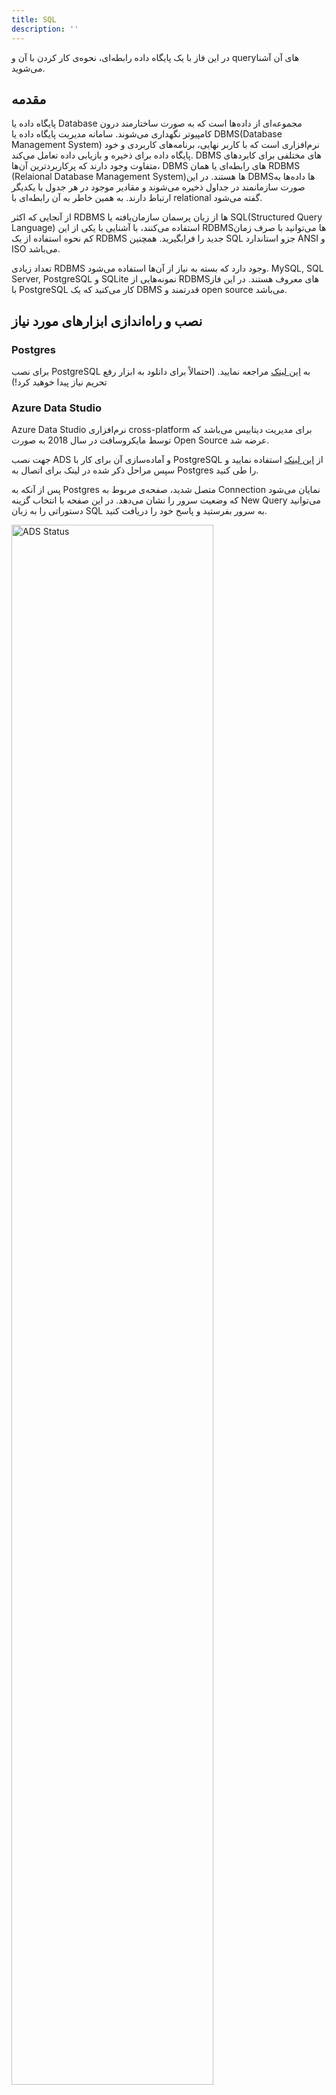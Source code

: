```yaml
---
title: SQL
description: ''
---
```


در این فاز با یک پایگاه داده رابطه‌ای، نحوه‌ی کار کردن با آن و
queryهای آن آشنا می‌شوید.

## مقدمه

پایگاه داده یا 
Database 
مجموعه‌ای از داده‌ها است که به صورت ساختارمند درون کامپیوتر نگهداری می‌شوند. 
سامانه مدیریت پایگاه داده یا 
DBMS(Database Management System)
نرم‌افزاری است که با کاربر نهایی، برنامه‌های کاربردی و خود پایگاه داده برای ذخیره و بازیابی داده تعامل می‌کند.
DBMS
های مختلفی برای کابردهای متفاوت وجود دارند که پرکاربردترین
آن‌ها، 
DBMS
های رابطه‌ای یا همان
RDBMS (Relaional Database Management System)ها هستند. در این 
DBMSها داده‌ها به صورت سازمانمند در جداول ذخیره می‌شوند و مقادیر موجود در هر جدول با یکدیگر ارتباط دارند. به همین خاطر به آن رابطه‌ای با 
relational 
گفته می‌شود.

از آنجایی که اکثر 
RDBMS
ها از زبان پرسمان سازمان‌یافته یا 
SQL(Structured Query Language)
استفاده می‌کنند، با آشنایی با یکی از این 
RDBMSها می‌توانید با صرف زمان کم نحوه استفاده از یک 
RDBMS 
جدید را فرابگیرید. همچنین 
SQL 
جزو استاندارد 
ANSI 
و 
ISO 
می‌باشد.

تعداد زیادی RDBMS وجود دارد که بسته به نیاز از آن‌ها استفاده می‌شود.
MySQL, SQL Server, PostgreSQL و SQLite
نمونه‌هایی از 
RDBMSهای معروف هستند. در این فاز با PostgreSQL کار می‌کنید که یک DBMS قدرتمند و open source می‌باشد.


## نصب و راه‌اندازی ابزارهای مورد نیاز

### Postgres
برای نصب PostgreSQL به [این لینک](https://www.postgresql.org/download/) مراجعه نمایید. (احتمالاً برای دانلود به ابزار رفع تحریم نیاز پیدا خوهید کرد!)

### Azure Data Studio

Azure Data Studio نرم‌افزاری cross-platform برای مدیریت دیتابیس می‌باشد که
توسط مایکروسافت در سال 2018 به صورت 
Open Source
عرضه شد.

 جهت نصب  ADS و آماده‌سازی آن برای کار با PostgreSQL از [این لینک](https://docs.microsoft.com/en-us/sql/azure-data-studio/quickstart-postgres) استفاده نمایید و سپس مراحل ذکر شده در لینک برای اتصال به Postgres را طی کنید.


پس از آنکه به 
Postgres 
متصل شدید، صفحه‌ی مربوط به 
Connection 
نمایان می‌شود که وضعیت سرور را نشان می‌دهد. در این صفحه با انتخاب گزینه 
New Query 
می‌توانید دستوراتی را به زبان 
SQL 
به سرور بفرستید و پاسخ خود را دریافت کنید.
        <div dir="ltr"><img src="./images/phase07-ADS-status.png" alt="ADS Status" width="80%"></div>

پس از نوشتن query  با فشردن کلید 
F5 
یا کلیک بر روی دکمه Run، آن را اجرا کنید. سعی کنید از اینجا به بعد هر دستوری که در داک مشاهده می‌کنید را برای خودتان اجرا نمایید. 
    <div dir="ltr"><img src="./images/phase07-ADS-query.png" alt="ADS Query" width="80%"></div>

## Database در PostgreSQL

یک 
Database 
در 
PostgreSQL 
مجموعه‌ای از چند شئ از نوع جدول
(Table)
، رویه ذخیره شده
(Stored Procedure)
، تابع
(Function)
، نما
(View)
و ... است. اگر این عبارات برایتان ناآشنا است نگران نباشید! درادامه با آن‌ها آشنا می‌شوید. فعلا در این حد بدانید که داده‌ها در 
PostgreSQL
باید در یک 
Database 
وجود داشته باشند.


## ایجاد و حذف Database

همانظور که در تعاریف دیدیم برای کار با داده باید حداقل یک 
Database 
ایجاد کنیم. 
<div dir="ltr">

```
CREATE DATABASE database_name;
```
</div>
برای مثال:
<div dir="ltr">

```
CREATE DATABASE StarAcademy;
```
</div>
با اجرای این دستور، دیتابیس ساخته می‌شود و با 
Refresh 
کردن 
Databases
دیتابیس 
StarAcademy
مشاهده می‌شود.

پس از اجرا کردن هر دستور، 
ADS 
پیغامی متناسب با موفقیت و یا عدم موفقیت 
Query 
اجرا شده چاپ می‌کند. در صورت مواجه شدن با خطا، پیغام مربوط به خطا نیز چاپ می‌شود که به رفع خطا کمک می‌کند.
<div dir="ltr"><img src="./images/phase07-ADS-message.png"alt="ADS Message" width="80%"></div>

برای حذف یک دیتابیس نیز از دستور زیر استفاده می‌شود.
<div dir="ltr">

```
DROP DATABASE database_name;
```
</div>

## Data Type

Data Type، 
نوع داده‌ای است که هر ستون در جدول یا متغیر می‌تواند ذخیره کند. 
برای آشنایی با Data Typeهای پرکاربرد PostgreSQL از [این لینک](https://www.geeksforgeeks.org/postgresql-data-types/) استفاده کنید.  همچنین در صورت نیاز می‌توانید از [مستندات postgresql.org](https://www.postgresql.org/docs/current/datatype.html) هم بهره ببرید.

## جدول 

جدول یا 
Table 
شئ‌ای است که داده‌ها را به صورت سطر 
(Row) 
و ستون 
(Column)
ذخیره می‌کند.
برای ساختن جدول از دستور زیر استفاده می‌کنیم.
<div dir="ltr">

```
CREATE TABLE tableName
( 
    column_1 datatype [ NULL | NOT NULL ],
    column_2 datatype [ NULL | NOT NULL ],
    ...
);
```
</div>
برای مثال جدول دانشجو را به صورت زیر می‌سازیم. با نوشتن 
NOT NULL 
 بعد از تعریف هر ستون، دادن مقدار به آن ستون در هنگامافزودن داده الزامی می‌شود. (در واقع مقدار آن ستوننمی‌تواند NULL باشد)

<div dir="ltr">

```
CREATE TABLE Student
(
    StudentNumber VARCHAR(8) NOT NULL,
    Grade FLOAT(2),
    FirstName NVARCHAR(20) NOT NULL,
    LastName NVARCHAR(20) NOT NULL,
    IsMale BIT NOT NULL,
    DateOfBirth DATETIME NOT NULL,
    LeftUnitsCount INT NOT NULL
);
```
</div>
پس از ساختن جدول می‌توانیم با دستور زیر داده‌ی مورد نظر رادر جدول قرار دهیم.
<div dir="ltr">

```
INSERT INTO tableName
(column_1, column_2, ... )
VALUES
(expression_1, expression_2, ... ),
(expression_1, expression_2, ... ),
...;
```
</div>
برای مثال با دستور زیر داده متناظر به جدول اضافه می‌شود.
 <div dir="ltr">

```
INSERT INTO Student(FirstName, LastName, DateOfBirth,IsMale, LeftUnitsCount, StudentNumber)
VALUES('Ava', 'Ahmadi', 'Feb 15, 2002', 0, 140, '99100200');
```
</div>
همچنین با حفظ ترتیب ستون‌ها، می‌توان بدون نیاز به مشخص کردننام هر ستون داده را اضافه کرد. مانند دستور زیر.
<div dir="ltr">

```
INSERT into Student values
(
    '98100200',
    13.234,
    N'علی',
    N'احمدی',
    1,
    '1/22/2001',
    92
);
```
</div>
همانطور که میبینید، برای مشخص کردن یک رشته به عنوان رشته 
Unicode
(در اینجا نام و نام خانوادگی که فارسی نوشته شده است) ازپیشوند
N
استفاده می‌شود.
پس قرار دادن داده‌ها در جدول، با کوئری زیر می‌توانیم دادهذخیره شده در جدول را دریافت کنیم.
<div dir="ltr">

```
SELECT column1, column2, ...
FROM tableName
[WHERE condition];
```
</div>
برای مثال برای دریافت داده تمام دانشجویانی که اضافهکرده‌ایم، دستور زیر را اجرا می‌کنیم.
<div dir="ltr">

```
SELECT *
FROM Student;
```
</div>
هانطور که مشاهده می‌کنید، به جای نام ستون‌ها از "*" استفادهشده است. که به معنی همه ستون‌ها می‌باشد. در واقع این دستوربا دستور زیر معادل است. 
<div dir="ltr">

```
SELECT StudentNumber, Grade, FirstName, LastName, IsMale,DateOfBirth, LeftUnitsCount
FROM Student;
```
</div>
با اجرای دستور بالا، 
ADS 
داده‌ها را مانند شکل زیر به صورت جدول در 
Results Tab
 نمایش می‌دهد.
با استفاده از 
Operator
ها در عبارتی که با 
Where 
شروع می‌شود، می‌توانیم شروط و محدودیت‌هایی بر روی دادهدریافت شده قرار دهیم. برای مثال دستور زیر افرادی که جنسیتآن‌ها مرد و معدلشان بین 10 تا 15 است را نمایش می‌دهد.
<div dir="ltr">

```
SELECT *
FROM Student
WHERE IsMale = 1 AND 10 < Grade AND Grade < 15;
```
</div>
همان 
Query 
بالا را به صورت زیر هم می‌توان نوشت.
<div dir="ltr">

```
SELECT *
FROM Student
WHERE IsMale = 1 AND Grade BETWEEN 10 AND 15;
```
</div>
در هر دو صورت خروجی به شکل زیر خواهد بود.
<div dir="ltr"><img src="./images/phase07-ADS-select.png" alt="ADSSelect" width="80%"></div>
در جدول زیر 
Operator
های موجود را مشاهده می‌کنید. همچنین مانند مثال بالامی‌تواند تعداد از 
Cluase
ها را با یکدیگر 
`AND`
یا 
`OR`
کنید.
<div dir="ltr">

| Operator | توضیحات | Example |
| :---: | :---: | :---: |
| = | Equal | StudentNumber = '98100200'|
| >, >= | Greater than, Greater than equal | Grade > 15,Grade >= 15 |
| <, <= | Less than, Less than equal | Grade < 12, Grade <=12 |
| <> or != | Not equal | IsMale <> 1 or IsMale != 1 |
| BETWEEN | Between a certain range | Grade BETWEEN 14 AND17 |
| LIKE | Search for a pattern | StudentNumber LIKE '98%' |
| IN | To specify multiple possible values for a column |LastName IN ('Ahmadi', N'احمدی') |
</div>
پس از ساختن جدول، با دستورات زیر می‌توانیم ستون‌های آن راویرایش کنیم. 
<div dir="ltr">

```
ALTER TABLE tableName ADD column1 datatype, column2datatype, ...;
ALTER TABLE tableName DROP COLUMN column1, column2, ...;
ALTER TABLE tableName ALTER COLUMN column1 datatype,column2 datatype, ...;
```
</div>
با دستور زیر می‌توانیم یک جدول را حذف کنیم.

<div dir="ltr">

```
DROP TABLE tableName;
```
</div>
همچنین برای حذف داده‌های درون یک جدول و حفظ ساختار جدول ازدستور زیر استفاده می‌کنیم.

<div dir="ltr">

```
DELETE TABLE tableName;
```
</div>

## کلیدها

### Primary Key
Primary Key 
یک ستون یا ترکیبی از ستون‌ها است که یک داده را به صمنحصر بفرد مشخص می‌کند. قوانین زیر بر 
Primary Key
حاکم هستند : 
1. هر جدول فقط می‌تواند یک Primary Key داشته باشد.
1. تمامی مقادیر موجود برای Primary Key منحصر بفرد هستند.
1. DBMS اجازه‌ی اضافه کردن داده‌ای که Primary Key آن از موجود است را نمی‌دهد.
1. Primary Key نمی‌تواند NULL باشد.
برای ساختن Primary Key می‌توانیم جدولی که از قبل موجود را با دستور زیر تغییر دهیم.
<div dir="ltr">

```
ALTER TABLE tableName
ADD CONSTRAINT constraintName PRIMARY KEY (columncolumn_2, ..., column_n);
```
</div>
برای مثال جدول Student موجود را به این صورت تغییر می‌دهیم : 
<div dir="ltr">

``` 
ALTER TABLE Student
ADD CONSTRAINT studentPK PRIMARY KEY (StudentNumber);
```
</div>
اضافه شدن کلید جدید را می‌توان در پنل سمت چپ هم مشاهده کرد.
<div dir="ltr"><img src="./images/phase07-ADS-primary-key.palt="ADS Primary Key" width="80%"></div>
در واقع 
Constraint 
برای مشخص کردن قانون برای داده‌های جدول استفاده می‌شعبارت 
NOT NULL 
که قبلا با آن در ساختن جدول آشنا شدید نیز یک 
Constraint 
است. حال در اینجا دریافتید که 
Primary Key 
هم  
Constraint 
است.
همچنین می‌توان جدول Student را از نوع و به شکل زیر ایکرد : 
<div dir="ltr">

``` 
CREATE TABLE Student2
(
    StudentNumber VARCHAR(8) NOT NULL PRIMARY KEY,
    Grade FLOAT(2),
    FirstName NVARCHAR(20) NOT NULL,
    LastName NVARCHAR(20) NOT NULL,
    IsMale BIT NOT NULL,
    DateOfBirth DATETIME NOT NULL,
    LeftUnitsCount INT NOT NULL
);
```
</div>

### Foreign Key
Foreign Key 
کلیدی برای ارتباط جداول است. در واقع 
Foreign Key 
ستونی است که به 
Primary Key 
سایر جداول همان پایگاه داده ارجاع می‌دهد. قوانین 
Foreign Key 
عبارتند از : 
1. Foreign Key می‌تواند NULL باشد.
1. جدولی که Foreign Key دارد را فرزند(Child)، و جدولی که بهآن ارجاع داده می‌شود را والد(Parent) می‌نامیم.
برای ایجاد یک 
Foreign Key
در هنگام ایجاد جدول یا پس از ایجاد آن، یک 
Constraint 
اضافه می‌کنیم. 
برای مثال جدولی جدید برای ثبت‌نام در هر درس می‌سازیم. دراین جدول نام درس و شماره دانشجویی فرد ثبت‌نام شده را بهصورت 
Foreign Key 
نگه می‌داریم. برای ساختن این جدول از دستور زیر استفادهمی‌کنیم.
<div dir="ltr">

``` 
CREATE TABLE Enrollment
(
    CourseName NVARCHAR(20),
    ParticipantStudentNumber VARCHAR(8),
    CONSTRAINT studentNumberFK FOREIGN KEY (ParticipantStudentNumber)
    REFERENCES Student(StudentNumber)
);
```
</div>
حال رفتار 
Foreign Key 
را با افزودن 3 داده جدید بررسی می‌کنیم.
<div dir="ltr">

``` 
INSERT INTO Enrollment VALUES
('Data Structures', '98100200');
INSERT INTO Enrollment VALUES
('Advance Programming', NULL);
INSERT INTO Enrollment VALUES
('Advance Programming', '97100200');
```
</div>
<div dir="ltr"><img src="./images/phase07-ADS-foreign-key-error.png"alt="ADS Foreign Key Error" width="80%"></div>
همانطور که در تصویر مشاهده می‌کنید، دستور اول که مقدار 
Foreign Key
آن در جدول 
Student 
موجود بود و دستور دوم که 
Foreign Key 
در آن 
NULL 
بود با موفقیت اجرا شده‌اند. اما دستور سوم که 
Foreign Key 
آن در جدول 
Student 
موجود نبود با خطا مواجه شده است.

## آشنایی با T-SQL

**T-SQL(Transact-SQL)**
زبان توسعه داده شده توسط مایکروسافت است که قابلیت‌هایی مثلمتغییر، مدیریت استثنا 
(Exception)
، رویه‌ی ذخیره شده 
(Stored Procedure) 
و ... را به 
SQL Server 
اضافه می‌کند. دقت کنید که 
T-SQL 
در کنار 
SQL 
قرار دارد و 
SQL Server
از 
SQL 
استاندارد پشتیبانی می‌کند. برای مثال به کمک لینک‌های زیر،می‌توانید با متغییرها و عبارات شرطی آشنا شوید. نیاز نیستاین مبحث را عمیق بخوانید.
- [SQL Variables: Basics and usage](https://www.sqlshackcom/sql-variables-basics-and-usage/)
- [SQL Server IF ELSE](https://www.sqlservertutorial.net/sql-server-stored-procedures/sql-server-if-else/)

## Joins

Join
ها از مهم‌ترین دستورات 
SQL 
تلقی می‌شوند. با استفاده از 
Join
ها می‌توانیم داده را از چند جدول به کمک 
Key 
و با یک دستور دریافت کنیم. در 
SQL 
چهار نوع 
Join 
وجود دارد که مشاهده عملکرد هر یک از آن‌ها در نمودار 
Venn 
راحت‌تر است. پس شکل زیر را به دقت بررسی کنید.
<div dir="ltr"><img src="./images/phase07-SQL-joins.png" alt="SQLJoins" width="80%"></div>
حال نمونه‌ی هر 
Join 
را در دستورات زیر مشاهده می‌کنید. مقادیر اولیه جدول 
Enrollment (Child)
و 
Student (Parent)
نیر در ابتدا نشان داده شده است.
<div dir="ltr">
<img src="./images/phase07-join-example-primary-tables.png" alt="SQLJoin Primary Tables" width="80%">
<img src="./images/phase07-inner-join.png" alt="Inner Join"width="80%">
<img src="./images/phase07-left-join.png" alt="Left Join"width="80%">
<img src="./images/phase07-right-join.png" alt="Right Join"width="80%">
<img src="./images/phase07-full-outer-join.png" alt="Full OuterJoin" width="80%">
    </div>

## تابع‌ها

SQL 
توابع زیادی برای انجام محاسبات بر روی داده‌ها دارد که بهصورت کلی در دو دسته قرار می‌گیرند.
1. Aggregate Functions : ورودی تابع مقادیر موجود در جدولمی‌باشد. چند نمونه از این توابع رو در زیر مشاهده می‌کنید.
    - [AVG](http://www-db.deis.unibo.it/courses/TW/DOCS/w3schools/sql/sql_func_avg.asp.html)
    - [COUNT](http://www-db.deis.unibo.it/courses/TW/DOCS/w3schools/sql/sql_func_count.asp.html)
    - [MIN](http://www-db.deis.unibo.it/courses/TW/DOCS/w3schools/sql/sql_func_min.asp.html)
1. Scalar Functions : ورودی تابع در زمان صدا زدن به آن دادهمی‌شود. چند نمونه از این توابع نیز در ادامه آمده است.
    - [ROUND](http://www-db.deis.unibo.it/courses/TW/DOCS/w3schools/sql/sql_func_round.asp.html)
    - [SUBSTRING](https://www.guru99.com/sql-server-substring.html)
**GROUP BY**
<div dir="ltr">

``` 
SELECT column_name, aggregate_function(column_name)
FROM table_name
WHERE column_name operator value
GROUP BY column_name; 
```
</div>
با استفاده از دستور 
GROUP BY
می‌توان ستون‌ها را دسته بندی کرد. این دستور با 
Aggregate Funcitons 
به کار می‌رود. برای مثال دستور زیر تعداد آقایان و خانم‌هارا خروجی می‌دهد.
<div dir="ltr">

``` 
SELECT IsMale, COUNT(IsMale) FROM Student GROUP BY IsMale;
```
</div>
دستور زیر تعداد دروس ثبت‌نام شده هز دانشجو را نشان می‌دهد.
<div dir="ltr">

``` 
SELECT ParticipantStudentNumber, COUN(ParticipantStudentNumber)
FROM Enrollment 
GROUP BY ParticipantStudentNumber;
```
</div>